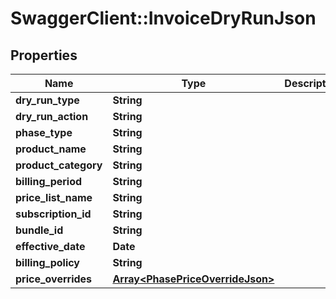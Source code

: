 # SwaggerClient::InvoiceDryRunJson

## Properties
Name | Type | Description | Notes
------------ | ------------- | ------------- | -------------
**dry_run_type** | **String** |  | [optional] 
**dry_run_action** | **String** |  | [optional] 
**phase_type** | **String** |  | [optional] 
**product_name** | **String** |  | [optional] 
**product_category** | **String** |  | [optional] 
**billing_period** | **String** |  | [optional] 
**price_list_name** | **String** |  | [optional] 
**subscription_id** | **String** |  | [optional] 
**bundle_id** | **String** |  | [optional] 
**effective_date** | **Date** |  | [optional] 
**billing_policy** | **String** |  | [optional] 
**price_overrides** | [**Array&lt;PhasePriceOverrideJson&gt;**](PhasePriceOverrideJson.md) |  | [optional] 


